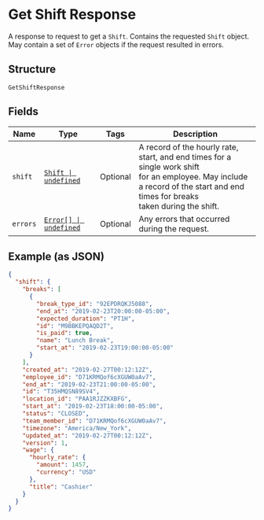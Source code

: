 
# Get Shift Response

A response to request to get a `Shift`. Contains
the requested `Shift` object. May contain a set of `Error` objects if
the request resulted in errors.

## Structure

`GetShiftResponse`

## Fields

| Name | Type | Tags | Description |
|  --- | --- | --- | --- |
| `shift` | [`Shift \| undefined`](/doc/models/shift.md) | Optional | A record of the hourly rate, start, and end times for a single work shift<br>for an employee. May include a record of the start and end times for breaks<br>taken during the shift. |
| `errors` | [`Error[] \| undefined`](/doc/models/error.md) | Optional | Any errors that occurred during the request. |

## Example (as JSON)

```json
{
  "shift": {
    "breaks": [
      {
        "break_type_id": "92EPDRQKJ5088",
        "end_at": "2019-02-23T20:00:00-05:00",
        "expected_duration": "PT1H",
        "id": "M9BBKEPQAQD2T",
        "is_paid": true,
        "name": "Lunch Break",
        "start_at": "2019-02-23T19:00:00-05:00"
      }
    ],
    "created_at": "2019-02-27T00:12:12Z",
    "employee_id": "D71KRMQof6cXGUW0aAv7",
    "end_at": "2019-02-23T21:00:00-05:00",
    "id": "T35HMQSN89SV4",
    "location_id": "PAA1RJZZKXBFG",
    "start_at": "2019-02-23T18:00:00-05:00",
    "status": "CLOSED",
    "team_member_id": "D71KRMQof6cXGUW0aAv7",
    "timezone": "America/New_York",
    "updated_at": "2019-02-27T00:12:12Z",
    "version": 1,
    "wage": {
      "hourly_rate": {
        "amount": 1457,
        "currency": "USD"
      },
      "title": "Cashier"
    }
  }
}
```

